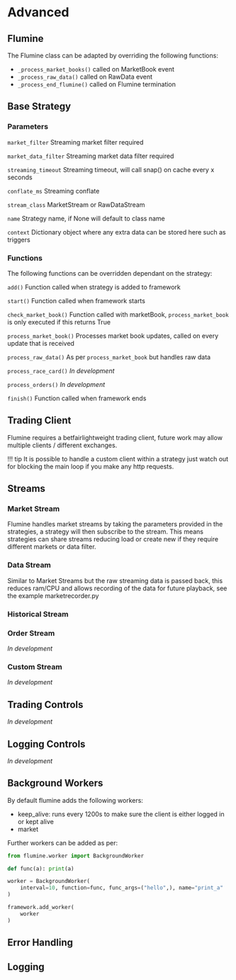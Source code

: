 # Advanced

## Flumine

The Flumine class can be adapted by overriding the following functions:

- `_process_market_books()` called on MarketBook event
- `_process_raw_data()` called on RawData event
- `_process_end_flumine()` called on Flumine termination

## Base Strategy
### Parameters

`market_filter` Streaming market filter required

`market_data_filter` Streaming market data filter required

`streaming_timeout` Streaming timeout, will call snap() on cache every x seconds

`conflate_ms` Streaming conflate

`stream_class` MarketStream or RawDataStream

`name` Strategy name, if None will default to class name

`context` Dictionary object where any extra data can be stored here such as triggers

### Functions

The following functions can be overridden dependant on the strategy:

`add()` Function called when strategy is added to framework

`start()` Function called when framework starts

`check_market_book()` Function called with marketBook, `process_market_book` is only executed if this returns True

`process_market_book()` Processes market book updates, called on every update that is received

`process_raw_data()` As per `process_market_book` but handles raw data

`process_race_card()` _In development_

`process_orders()` _In development_

`finish()` Function called when framework ends

## Trading Client

Flumine requires a betfairlightweight trading client, future work may allow multiple clients / different exchanges. 

!!! tip
    It is possible to handle a custom client within a strategy just watch out for blocking the main loop if you make any http requests.

## Streams

### Market Stream

Flumine handles market streams by taking the parameters provided in the strategies, a strategy will then subscribe to the stream. This means strategies can share streams reducing load or create new if they require different markets or data filter.

### Data Stream

Similar to Market Streams but the raw streaming data is passed back, this reduces ram/CPU and allows recording of the data for future playback, see the example marketrecorder.py

### Historical Stream

### Order Stream

_In development_

### Custom Stream

_In development_

## Trading Controls

_In development_

## Logging Controls

_In development_

## Background Workers

By default flumine adds the following workers:
 
- keep_alive: runs every 1200s to make sure the client is either logged in or kept alive
- market


Further workers can be added as per:

```python
from flumine.worker import BackgroundWorker

def func(a): print(a)

worker = BackgroundWorker(
    interval=10, function=func, func_args=("hello",), name="print_a"
)

framework.add_worker(
    worker
)
```

## Error Handling

## Logging
